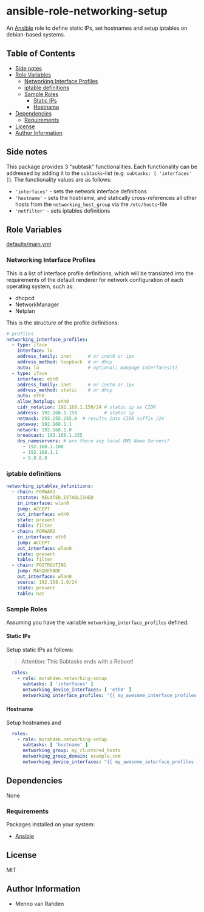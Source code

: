 # ansible-role-networking-setup <!-- omit in toc -->

An [Ansible](https://www.ansible.com) role to define static IPs, set hostnames and setup iptables on debian-based systems.

## Table of Contents <!-- omit in toc -->

- [Side notes](#Side-notes)
- [Role Variables](#Role-Variables)
  - [Networking Interface Profiles](#Networking-Interface-Profiles)
  - [iptable definitions](#iptable-definitions)
  - [Sample Roles](#Sample-Roles)
    - [Static IPs](#Static-IPs)
    - [Hostname](#Hostname)
- [Dependencies](#Dependencies)
  - [Requirements](#Requirements)
- [License](#License)
- [Author Information](#Author-Information)

## Side notes

This package provides 3 "subtask" functionalities.
Each functionality can be addressed by adding it to the `subtasks`-list (e.g. `subtasks: [ 'interfaces' ]`).
The functionality values are as follows:

- `'interfaces'` - sets the network interface definitions
- `'hostname'` - sets the hostname, and statically cross-references all other hosts from the `networking_host_group` via the `/etc/hosts`-file
- `'netfilter'` - sets iptables definitions

## Role Variables

[defaults/main.yml](defaults/main.yml)

### Networking Interface Profiles

This is a list of interface profile definitions, which will be translated into the requirements of the default renderer for network configuration of each operating system, such as:

- dhcpcd
- NetworkManager
- Netplan

This is the structure of the profile definitions:

```yaml
# profiles
networking_interface_profiles:
  - type: iface
    interface: lo
    address_family: inet      # or inet6 or ipx
    address_method: loopback  # or dhcp
    auto: lo                  # optional; manpage interfaces(5)
  - type: iface
    interface: eth0
    address_family: inet      # or inet6 or ipx
    address_method: static    # or dhcp
    auto: eth0
    allow_hotplug: eth0
    cidr_notation: 192.168.1.150/24 # static ip as CIDR
    address: 192.168.1.150          # static ip
    netmask: 255.255.255.0  # results into CIDR suffix /24
    gateway: 192.168.1.1
    network: 192.168.1.0
    broadcast: 192.168.1.255
    dns_nameservers: # are there any local DNS Name Servers?
      - 192.168.1.100
      - 192.168.1.1
      - 8.8.8.8
```

### iptable definitions

```yaml
networking_iptables_definitions:
  - chain: FORWARD
    ctstate: RELATED,ESTABLISHED
    in_interface: wlan0
    jump: ACCEPT
    out_interface: eth0
    state: present
    table: filter
  - chain: FORWARD
    in_interface: eth0
    jump: ACCEPT
    out_interface: wlan0
    state: present
    table: filter
  - chain: POSTROUTING
    jump: MASQUERADE
    out_interface: wlan0
    source: 192.168.1.0/24
    state: present
    table: nat
```

### Sample Roles

Assuming you have the variable `networking_interface_profiles` defined.

#### Static IPs

Setup static IPs as follows:

> Attention: This Subtasks ends with a Reboot!

```yaml
  roles:
    - role: mvrahden.networking-setup
      subtasks: [ 'interfaces' ]
      networking_device_interfaces: [ 'eth0' ]
      networking_interface_profiles: "{{ my_awesome_interface_profiles }}"
```

#### Hostname

Setup hostnames and 

```yaml
  roles:
    - role: mvrahden.networking-setup
      subtasks: [ 'hostname' ]
      networking_group: my_clustered_hosts
      networking_group_domain: example.com
      networking_device_interfaces: "{{ my_awesome_interface_profiles }}"
```

## Dependencies

None

### Requirements

Packages installed on your system:

- [Ansible](https://www.ansible.com)

## License

MIT

## Author Information

- Menno van Rahden
